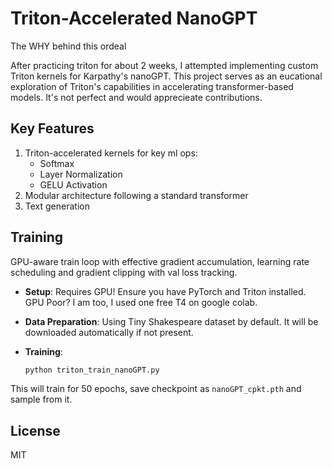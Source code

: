 # Triton-Accelerated NanoGPT

The WHY behind this ordeal

After practicing triton for about 2 weeks, I attempted implementing custom Triton kernels for Karpathy's nanoGPT. This project serves as an eucational exploration of Triton's capabilities in accelerating transformer-based models. It's not perfect and would apprecieate contributions.

## Key Features

1. Triton-accelerated kernels for key ml ops:
   - Softmax
   - Layer Normalization
   - GELU Activation
2. Modular architecture following a standard transformer
3. Text generation

## Training

GPU-aware train loop with effective gradient accumulation, learning rate scheduling and gradient clipping with val loss tracking.

- **Setup**: Requires GPU! Ensure you have PyTorch and Triton installed. GPU Poor? I am too, I used one free T4 on google colab.

- **Data Preparation**: Using Tiny Shakespeare dataset by default. It will be downloaded automatically if not present.

- **Training**: 
   ```python
   python triton_train_nanoGPT.py
   ```
This will train for 50 epochs, save checkpoint as `nanoGPT_cpkt.pth` and sample from it.
## License

MIT
